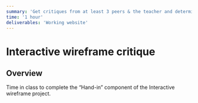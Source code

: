 ```yaml
---
summary: 'Get critiques from at least 3 peers & the teacher and determine your grade.'
time: '1 hour'
deliverables: 'Working website'
---
```


# Interactive wireframe critique

## Overview

Time in class to complete the “Hand-in” component of the Interactive wireframe project.
